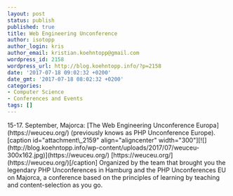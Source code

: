```yaml
---
layout: post
status: publish
published: true
title: Web Engineering Unconference
author: isotopp
author_login: kris
author_email: kristian.koehntopp@gmail.com
wordpress_id: 2158
wordpress_url: http://blog.koehntopp.info/?p=2158
date: '2017-07-18 09:02:32 +0200'
date_gmt: '2017-07-18 08:02:32 +0200'
categories:
- Computer Science
- Conferences and Events
tags: []
---
```

<p>15-17. September, Majorca: [The Web Engineering Unconference Europa](https://weuceu.org/) (previously knows as PHP Unconference Europe). [caption id="attachment\_2159" align="aligncenter" width="300"][![](http://blog.koehntopp.info/wp-content/uploads/2017/07/weuceu-300x162.jpg)](https://weuceu.org/) [https://weuceu.org/](https://weuceu.org/)[/caption] Organized by the team that brought you the legendary PHP Unconferences in Hamburg and the PHP Unconferences EU on Majorca, a conference based on the principles of learning by teaching and content-selection as you go.</p>
